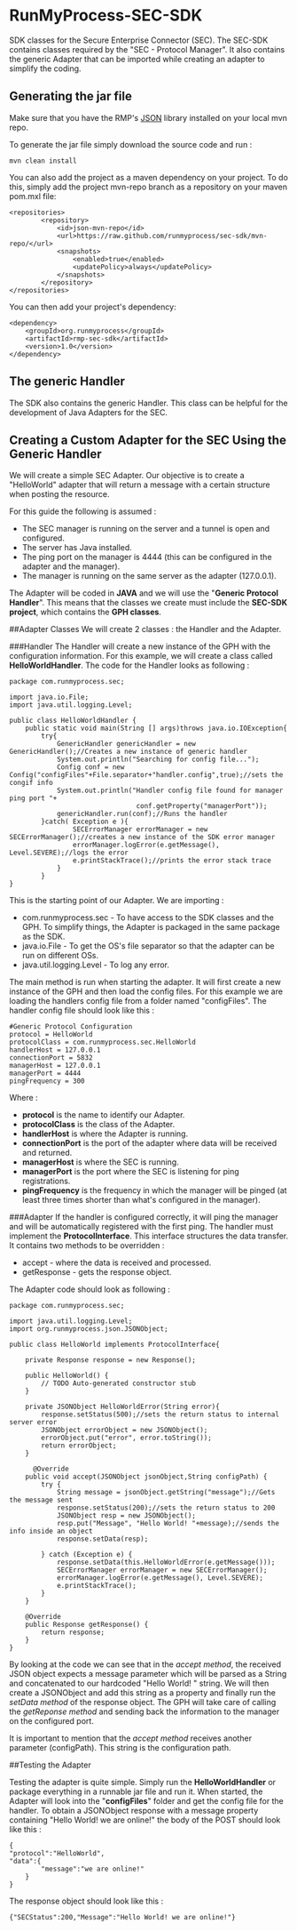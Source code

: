 RunMyProcess-SEC-SDK
====================

SDK classes for the Secure Enterprise Connector (SEC).
The SEC-SDK contains classes required by the "SEC - Protocol Manager". It also contains the generic Adapter that can be imported while creating an adapter to simplify the coding.

Generating the jar file
-----------------------
Make sure that you have the RMP's [JSON](https://github.com/runmyprocess/json/) library installed on your local mvn repo.

To generate the jar file simply download the source code and run :

	mvn clean install

You can also add the project as a maven dependency on your project. To do this, simply add the project mvn-repo branch as a repository on your maven pom.mxl file:

	<repositories>
	        <repository>
	            <id>json-mvn-repo</id>
	            <url>https://raw.github.com/runmyprocess/sec-sdk/mvn-repo/</url>
	            <snapshots>
	                <enabled>true</enabled>
	                <updatePolicy>always</updatePolicy>
	            </snapshots>
	        </repository>
	</repositories>
	
You can then add your project's dependency:

	<dependency>
		<groupId>org.runmyprocess</groupId>
		<artifactId>rmp-sec-sdk</artifactId>
		<version>1.0</version>
	</dependency>

The generic Handler
--------------------
The SDK also contains the generic Handler. This class can be helpful for the development of Java Adapters for the SEC. 



Creating a Custom Adapter for the SEC Using the Generic Handler
----------------------------------------------------------------

We will create a simple SEC Adapter. Our objective is to create a "HelloWorld" adapter that will return a message with a certain structure when posting the resource. 



For this guide the following is assumed :

* The SEC manager is running on the server and a tunnel is open and configured.  
* The server has Java installed.
* The ping port on the manager is 4444 (this can be configured in the adapter and the manager).
* The manager is running on the same server as the adapter (127.0.0.1).

The Adapter will be coded in **JAVA** and we will use the "**Generic Protocol Handler**". This means that the classes we create must include the **SEC-SDK project**, which contains the **GPH classes**. 

##Adapter Classes
We will create 2 classes : the Handler and the Adapter.

###Handler
The Handler will create a new instance of the GPH with the configuration information. For this example, we will create a class called **HelloWorldHandler**.
The code for the Handler looks as following :

	package com.runmyprocess.sec;
	
	import java.io.File;
	import java.util.logging.Level;

	public class HelloWorldHandler {
		public static void main(String [] args)throws java.io.IOException{ 	
			try{
				GenericHandler genericHandler = new GenericHandler();//Creates a new instance of generic handler
				System.out.println("Searching for config file...");
				Config conf = new Config("configFiles"+File.separator+"handler.config",true);//sets the congif info
				System.out.println("Handler config file found for manager ping port "+
									conf.getProperty("managerPort"));
				genericHandler.run(conf);//Runs the handler
			}catch( Exception e ){
					SECErrorManager errorManager = new SECErrorManager();//creates a new instance of the SDK error manager
					errorManager.logError(e.getMessage(), Level.SEVERE);//logs the error
					e.printStackTrace();//prints the error stack trace
				}
			}
	}
	
This is the starting point of our Adapter. We are importing :

* com.runmyprocess.sec - To have access to the SDK classes and the GPH. To simplify things, the Adapter is packaged in the same package as the SDK. 
* java.io.File - To get the OS's file separator so that the adapter can be run on different OSs.
* java.util.logging.Level - To log any error.

The main method is run when starting the adapter. It will first create a new instance of the GPH and then load the config files. For this example we are loading the handlers config file from a folder named "configFiles". The handler config file should look like this :
	
	#Generic Protocol Configuration
	protocol = HelloWorld
	protocolClass = com.runmyprocess.sec.HelloWorld
	handlerHost = 127.0.0.1
	connectionPort = 5832
	managerHost = 127.0.0.1
	managerPort = 4444
	pingFrequency = 300
	
Where :

* **protocol** is the name to identify our Adapter.
* **protocolClass** is the class of the Adapter.
* **handlerHost** is where the Adapter is running.
* **connectionPort** is the port of the adapter where data will be received and returned.
* **managerHost** is where the SEC is running. 
* **managerPort** is the port where the SEC is listening for ping registrations.
* **pingFrequency** is the frequency in which the manager will be pinged (at least three times shorter than what's configured in the manager).


###Adapter
If the handler is configured correctly, it will ping the manager and will be automatically registered with the first ping. 
The handler must implement the **ProtocolInterface**. This interface structures the data transfer.
It contains two methods to be overridden :

* accept - where the data is received and processed.
* getResponse - gets the response object.

The Adapter code should look as following :

	package com.runmyprocess.sec;

	import java.util.logging.Level;
	import org.runmyprocess.json.JSONObject;

	public class HelloWorld implements ProtocolInterface{
	   
		private Response response = new Response();

		public HelloWorld() {
			// TODO Auto-generated constructor stub
		}
		
		private JSONObject HelloWorldError(String error){
			response.setStatus(500);//sets the return status to internal server error
			JSONObject errorObject = new JSONObject();
			errorObject.put("error", error.toString());
			return errorObject;
		}
		
		  @Override
		public void accept(JSONObject jsonObject,String configPath) {
			try {
				String message = jsonObject.getString("message");//Gets the message sent 
				response.setStatus(200);//sets the return status to 200
				JSONObject resp = new JSONObject();
				resp.put("Message", "Hello World! "+message);//sends the info inside an object
				response.setData(resp);
		
			} catch (Exception e) {
				response.setData(this.HelloWorldError(e.getMessage()));
				SECErrorManager errorManager = new SECErrorManager();
				errorManager.logError(e.getMessage(), Level.SEVERE);
				e.printStackTrace();
			}
		}
		
		@Override
		public Response getResponse() {
			return response;
		}	
	}

By looking at the code we can see that in the *accept method*, the received JSON object expects a message parameter which will be parsed as a String and concatenated to our hardcoded "Hello World! " string.
We will then create a JSONObject and add this string as a property and finally run the *setData method* of the response object.
The GPH will take care of calling the *getReponse method* and sending back the information to the manager on the configured port.

It is important to mention that the *accept method* receives another parameter (configPath). This string is the configuration path.

##Testing the Adapter

Testing the adapter is quite simple. Simply run the **HelloWorldHandler** or package everything in a runnable jar file and run it.
When started, the Adapter will look into the "**configFiles**" folder and get the config file for the handler. 
To obtain a JSONObject response with a message property containing "Hello World! we are online!" the body of the POST should look like this :

	{
	"protocol":"HelloWorld",
	"data":{
			"message":"we are online!"
		} 
	}

The response object should look like this :

	{"SECStatus":200,"Message":"Hello World! we are online!"}

